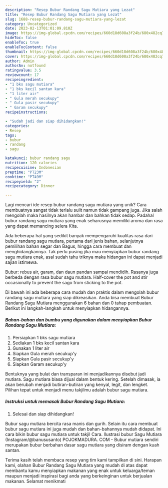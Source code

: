```yaml
---
description: "Resep Bubur Randang Sagu Mutiara yang Lezat"
title: "Resep Bubur Randang Sagu Mutiara yang Lezat"
slug: 1688-resep-bubur-randang-sagu-mutiara-yang-lezat
category: Uncategorized
date: 2023-02-13T01:01:09.810Z
image: https://img-global.cpcdn.com/recipes/660d18d608a3f24b/680x482cq70/bubur-randang-sagu-mutiara-foto-resep-utama.jpg
hideToc: false
enableToc: true
enableTocContent: false
thumbnail: https://img-global.cpcdn.com/recipes/660d18d608a3f24b/680x482cq70/bubur-randang-sagu-mutiara-foto-resep-utama.jpg
cover: https://img-global.cpcdn.com/recipes/660d18d608a3f24b/680x482cq70/bubur-randang-sagu-mutiara-foto-resep-utama.jpg
author: Admin
authorAv: notfound
ratingvalue: 3.5
reviewcount: 17
recipeingredient:
- "1 bks sagu mutiara"
- "1 bks kecil santan kara"
- "1 liter air"
- " Gula merah secukupy"
- " Gula pasir secukupy"
- " Garam secukupy"
recipeinstructions:

- "Sudah jadi dan siap dihidangkan!"
categories:
- Resep
tags:
- bubur
- randang
- sagu

katakunci: bubur randang sagu 
nutrition: 120 calories
recipecuisine: Indonesian
preptime: "PT23M"
cooktime: "PT49M"
recipeyield: "2"
recipecategory: Dinner

---
```





Lagi mencari ide resep bubur randang sagu mutiara yang unik? Cara membuatnya sangat tidak terlalu sulit namun tidak gampang juga. Jika salah mengolah maka hasilnya akan hambar dan bahkan tidak sedap. Padahal bubur randang sagu mutiara yang enak seharusnya memiliki aroma dan rasa yang dapat memancing selera Kita.





Ada beberapa hal yang sedikit banyak mempengaruhi kualitas rasa dari bubur randang sagu mutiara, pertama dari jenis bahan, selanjutnya pemilihan bahan segar dan Bagus, hingga cara membuat dan menghidangkannya. Tak perlu pusing jika mau menyiapkan bubur randang sagu mutiara enak,      asal sudah tahu triknya maka hidangan ini dapat menjadi sajian istimewa.














Bubur: rebus air, garam, dan daun pandan sampai mendidih. Rasanya juga berbeda dengan rasa bubur sagu mutiara. Half-cover the pot and stir occasionally to prevent the sago from sticking to the pot.






Di bawah ini ada beberapa cara mudah dan praktis dalam mengolah bubur randang sagu mutiara yang siap dikreasikan. Anda bisa membuat Bubur Randang Sagu Mutiara menggunakan 6 bahan dan 0 tahap pembuatan. Berikut ini langkah-langkah untuk menyiapkan hidangannya.

<!--inarticleads1-->

##### Bahan-bahan dan bumbu yang digunakan dalam menyiapkan Bubur Randang Sagu Mutiara:

1. Persiapkan 1 bks sagu mutiara
1. Sediakan 1 bks kecil santan kara
1. Gunakan 1 liter air
1. Siapkan  Gula merah secukup&#39;y
1. Siapkan  Gula pasir secukup&#39;y
1. Siapkan  Garam secukup&#39;y


Bentuknya yang bulat dan transparan ini menjadikannya disebut jadi mutiara. Sagu mutiara biasa dijual dalam bentuk kering. Setelah dimasak, ia akan berubah menjadi butiran-butiran yang kenyal, legit, dan lengket. Pilihan tepat untuk menjadi menu takjilmu adalah bubur sagu mutiara. 

<!--inarticleads2-->

##### Instruksi untuk memasak Bubur Randang Sagu Mutiara:


1. Selesai dan siap dihidangkan!

Bubur sagu mutiara bercita rasa manis dan gurih. Selain itu cara membuat bubur sagu mutiara ini juga mudah dan bahan-bahannya mudah didapat. Ini cara bikin bubur sagu mutiara untuk takjil Cara. Ilustrasi bubur Sagu Mutiara (Instagram/@banususanto) POJOKMADURA. COM - Bubur mutiara sendiri merupakan bubur berbahan dasar sagu mutiara yang disiram dengan kuah santan. 

Terima kasih telah membaca resep yang tim kami tampilkan di sini. Harapan kami, olahan Bubur Randang Sagu Mutiara yang mudah di atas dapat membantu kamu menyiapkan makanan yang enak untuk keluarga/teman maupun menjadi inspirasi bagi anda yang berkeinginan untuk berjualan makanan. Selamat menikmati
